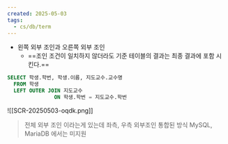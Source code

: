 ```yaml
---
created: 2025-05-03
tags:
  - cs/db/term
---
```

- 왼쪽 외부 조인과 오른쪽 외부 조인
	- ==조인 조건이 일치하지 않더라도 기준 테이블의 결과는 최종 결과에 포함 시킨다.==
```sql
SELECT 학생.학번, 학생.이름, 지도교수.교수명
  FROM 학생
  LEFT OUTER JOIN 지도교수
			   ON 학생.학번 = 지도교수.학번
```
![[SCR-20250503-oqdk.png]]
> 전체 외부 조인 이라는게 있는데 좌측, 우측 외부조인 통합된 방식
> MySQL, MariaDB 에서는 미지원